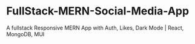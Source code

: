 # FullStack-MERN-Social-Media-App
A  fullstack Responsive MERN App with Auth, Likes, Dark Mode | React, MongoDB, MUI
